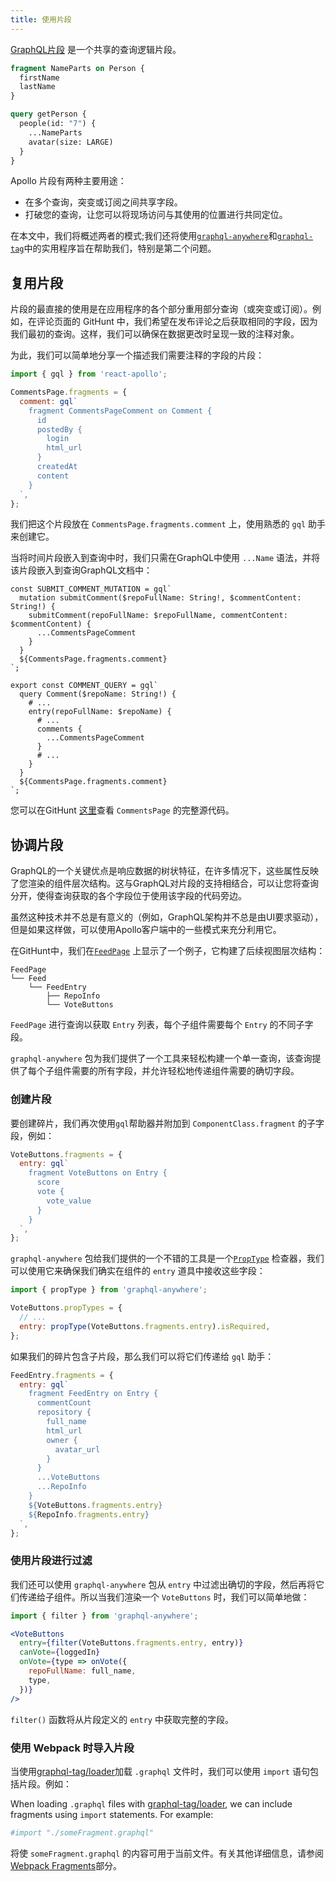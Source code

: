 ```yaml
---
title: 使用片段
---
```


[GraphQL片段](http://graphql.org/learn/queries/#fragments) 是一个共享的查询逻辑片段。

```graphql
fragment NameParts on Person {
  firstName
  lastName
}

query getPerson {
  people(id: "7") {
    ...NameParts
    avatar(size: LARGE)
  }
}
```

Apollo 片段有两种主要用途：
  - 在多个查询，突变或订阅之间共享字段。
  - 打破您的查询，让您可以将现场访问与其使用的位置进行共同定位。

在本文中，我们将概述两者的模式;我们还将使用[`graphql-anywhere`](https://github.com/apollographql/graphql-anywhere)和[`graphql-tag`](https://github.com/apollographql/graphql-tag)中的实用程序旨在帮助我们，特别是第二个问题。

<h2 id="reusing-fragments">复用片段</h2>

片段的最直接的使用是在应用程序的各个部分重用部分查询（或突变或订阅）。例如，在评论页面的 GitHunt 中，我们希望在发布评论之后获取相同的字段，因为我们最初的查询。这样，我们可以确保在数据更改时呈现一致的注释对象。

为此，我们可以简单地分享一个描述我们需要注释的字段的片段：

```js
import { gql } from 'react-apollo';

CommentsPage.fragments = {
  comment: gql`
    fragment CommentsPageComment on Comment {
      id
      postedBy {
        login
        html_url
      }
      createdAt
      content
    }
  `,
};
```

我们把这个片段放在 `​​CommentsPage.fragments.comment` 上，使用熟悉的 `gql` 助手来创建它。

当将时间片段嵌入到查询中时，我们只需在GraphQL中使用 `...Name` 语法，并将该片段嵌入到查询GraphQL文档中：

```
const SUBMIT_COMMENT_MUTATION = gql`
  mutation submitComment($repoFullName: String!, $commentContent: String!) {
    submitComment(repoFullName: $repoFullName, commentContent: $commentContent) {
      ...CommentsPageComment
    }
  }
  ${CommentsPage.fragments.comment}
`;

export const COMMENT_QUERY = gql`
  query Comment($repoName: String!) {
    # ...
    entry(repoFullName: $repoName) {
      # ...
      comments {
        ...CommentsPageComment
      }
      # ...
    }
  }
  ${CommentsPage.fragments.comment}
`;
```

您可以在GitHunt [这里](https://github.com/apollographql/GitHunt-React/blob/master/ui/routes/CommentsPage.js)查看 `CommentsPage` 的完整源代码。

<h2 id="colocating-fragments">协调片段</h2>

GraphQL的一个关键优点是响应数据的树状特征，在许多情况下，这些属性反映了您渲染的组件层次结构。这与GraphQL对片段的支持相结合，可以让您将查询分开，使得查询获取的各个字段位于使用该字段的代码旁边。

虽然这种技术并不总是有意义的（例如，GraphQL架构并不总是由UI要求驱动），但是如果这样做，可以使用Apollo客户端中的一些模式来充分利用它。

在GitHunt中，我们在[`FeedPage`](https://github.com/apollographql/GitHunt-React/blob/master/ui/routes/FeedPage.js) 上显示了一个例子，它构建了后续视图层次结构：

```
FeedPage
└── Feed
    └── FeedEntry
        ├── RepoInfo
        └── VoteButtons
```

`FeedPage` 进行查询以获取 `Entry` 列表，每个子组件需要每个 `Entry` 的不同子字段。

`graphql-anywhere` 包为我们提供了一个工具来轻松构建一个单一查询，该查询提供了每个子组件需要的所有字段，并允许轻松地传递组件需要的确切字段。

<h3 id="creating-fragments">创建片段</h3>

要创建碎片，我们再次使用`gql`帮助器并附加到 `ComponentClass.fragment` 的子字段，例如：

```js
VoteButtons.fragments = {
  entry: gql`
    fragment VoteButtons on Entry {
      score
      vote {
        vote_value
      }
    }
  `,
};
```

`graphql-anywhere` 包给我们提供的一个不错的工具是一个[`PropType`](https://facebook.github.io/react/docs/reusable-components.html) 检查器，我们可以使用它来确保我们确实在组件的 `entry` 道具中接收这些字段：

```js
import { propType } from 'graphql-anywhere';

VoteButtons.propTypes = {
  // ...
  entry: propType(VoteButtons.fragments.entry).isRequired,
};
```

如果我们的碎片包含子片段，那么我们可以将它们传递给 `gql` 助手：

```js
FeedEntry.fragments = {
  entry: gql`
    fragment FeedEntry on Entry {
      commentCount
      repository {
        full_name
        html_url
        owner {
          avatar_url
        }
      }
      ...VoteButtons
      ...RepoInfo
    }
    ${VoteButtons.fragments.entry}
    ${RepoInfo.fragments.entry}
  `,
};
```

<h3 id="filtering-with-fragments">使用片段进行过滤</h3>

我们还可以使用 `graphql-anywhere` 包从 `entry` 中过滤出确切的字段，然后再将它们传递给子组件。所以当我们渲染一个 `VoteButtons` 时，我们可以简单地做：

```jsx
import { filter } from 'graphql-anywhere';

<VoteButtons
  entry={filter(VoteButtons.fragments.entry, entry)}
  canVote={loggedIn}
  onVote={type => onVote({
    repoFullName: full_name,
    type,
  })}
/>
```

`filter()` 函数将从片段定义的 `entry` 中获取完整的字段。

<h3 id="webpack-importing-fragments" title="Fragments with Webpack">使用 Webpack 时导入片段</h3>

当使用[graphql-tag/loader](https://github.com/apollographql/graphql-tag/blob/master/loader.js)加载 `.graphql` 文件时，我们可以使用 `import` 语句包括片段。例如：

When loading `.graphql` files with [graphql-tag/loader](https://github.com/apollographql/graphql-tag/blob/master/loader.js), we can include fragments using `import` statements. For example:

```graphql
#import "./someFragment.graphql"
```

将使 `someFragment.graphql` 的内容可用于当前文件。有关其他详细信息，请参阅[Webpack Fragments](webpack.html#Fragments)部分。
